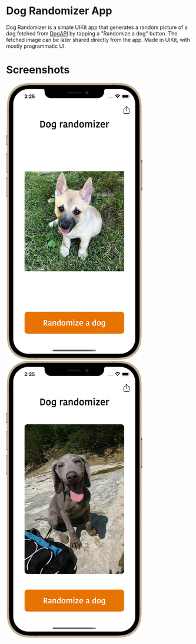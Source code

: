 
# Dog Randomizer App
Dog Randomizer is a simple UIKit app that generates a random picture of a dog fetched from 
[DogAPI](https://dog.ceo/dog-api/) by tapping a "Randomize a dog" button. The fetched image can be later shared directly from the app. 
Made in UIKit, with mostly programmatic UI.

# Screenshots
![](/Screenshots/1%20DOG.png) ![](/Screenshots/2%20DOG.png)
